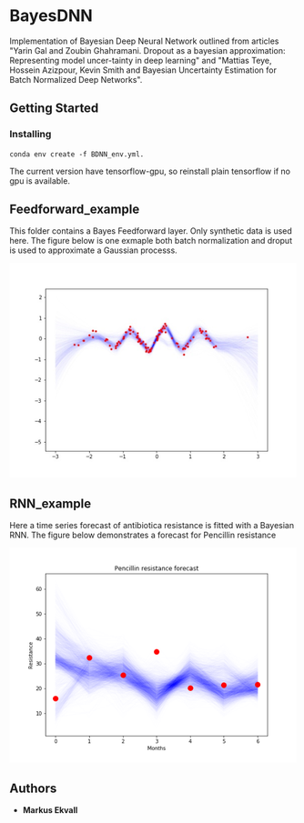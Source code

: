 # BayesDNN
Implementation of Bayesian Deep Neural Network outlined from articles "Yarin Gal and Zoubin Ghahramani. Dropout as a bayesian approximation: Representing model uncer-tainty in deep learning" and "Mattias Teye, Hossein Azizpour, Kevin Smith and Bayesian Uncertainty Estimation for Batch Normalized Deep Networks".

## Getting Started

### Installing
```
conda env create -f BDNN_env.yml. 
```

The current version have tensorflow-gpu, so reinstall plain tensorflow if no gpu is available.

## Feedforward_example

This folder contains a Bayes Feedforward layer. Only synthetic data is used here. The figure below is one exmaple both batch normalization and droput is used to approximate a Gaussian processs.

![alt text](/Feedforward_example/assets/BN_DO.jpg)

## RNN_example

Here a time series forecast of antibiotica resistance is fitted with a Bayesian RNN. The figure below demonstrates a forecast for Pencillin resistance

![alt text](/RNN_example/temp/fig/Pencillin.png)

## Authors

* **Markus Ekvall**
